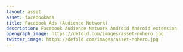 ```yaml
---
layout: asset
asset: facebookads
title: Facebook Ads (Audience Network) 
description: Facebook Audience Network Android Android extension
opengraph_image: https://defold.com/images/asset-nohero.jpg
twitter_image: https://defold.com/images/asset-nohero.jpg
---
```

